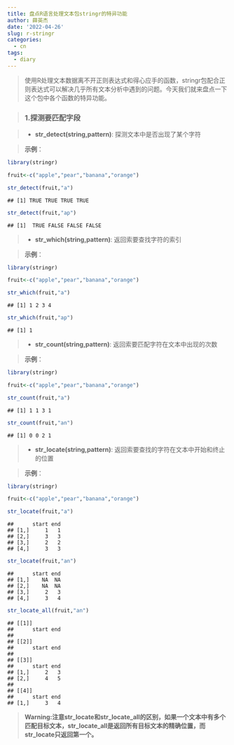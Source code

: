 ```yaml
---
title: 盘点R语言处理文本包stringr的特异功能
author: 薛英杰
date: '2022-04-26'
slug: r-stringr
categories:
  - cn
tags:
  - diary
---
```


> 使用R处理文本数据离不开正则表达式和得心应手的函数，stringr包配合正则表达式可以解决几乎所有文本分析中遇到的问题。今天我们就来盘点一下这个包中各个函数的特异功能。

> ### 1.探测要匹配字段

> -  **str_detect(string,pattern)**: 探测文本中是否出现了某个字符

> **示例**：


```r
library(stringr)

fruit<-c("apple","pear","banana","orange")

str_detect(fruit,"a")
```

```
## [1] TRUE TRUE TRUE TRUE
```

```r
str_detect(fruit,"ap")
```

```
## [1]  TRUE FALSE FALSE FALSE
```

> - **str_which(string,pattern)**: 返回索要查找字符的索引

> **示例**：


```r
library(stringr)

fruit<-c("apple","pear","banana","orange")

str_which(fruit,"a")
```

```
## [1] 1 2 3 4
```

```r
str_which(fruit,"ap")
```

```
## [1] 1
```

> - **str_count(string,pattern)**: 返回索要匹配字符在文本中出现的次数

> **示例**：


```r
library(stringr)

fruit<-c("apple","pear","banana","orange")

str_count(fruit,"a")
```

```
## [1] 1 1 3 1
```

```r
str_count(fruit,"an")
```

```
## [1] 0 0 2 1
```

> - **str_locate(string,pattern)**: 返回索要查找的字符在文本中开始和终止的位置

> **示例**：


```r
library(stringr)

fruit<-c("apple","pear","banana","orange")

str_locate(fruit,"a")
```

```
##      start end
## [1,]     1   1
## [2,]     3   3
## [3,]     2   2
## [4,]     3   3
```

```r
str_locate(fruit,"an")
```

```
##      start end
## [1,]    NA  NA
## [2,]    NA  NA
## [3,]     2   3
## [4,]     3   4
```

```r
str_locate_all(fruit,"an")
```

```
## [[1]]
##      start end
## 
## [[2]]
##      start end
## 
## [[3]]
##      start end
## [1,]     2   3
## [2,]     4   5
## 
## [[4]]
##      start end
## [1,]     3   4
```

> **Warning:注意str_locate和str_locate_all的区别，如果一个文本中有多个匹配目标文本，str_locate_all是返回所有目标文本的精确位置，而str_locate只返回第一个。**
